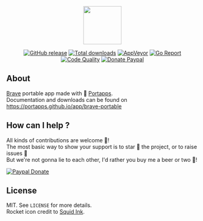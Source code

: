 <p align="center"><a href="https://portapps.github.io/app/brave-portable" target="_blank"><img width="100" src="https://github.com/portapps/brave-portable/blob/master/res/papp.png"></a></p>

<p align="center">
  <a href="https://portapps.github.io/app/brave-portable/#download"><img src="https://img.shields.io/github/release/portapps/brave-portable.svg?style=flat-square" alt="GitHub release"></a>
  <a href="https://portapps.github.io/app/brave-portable/#download"><img src="https://img.shields.io/github/downloads/portapps/brave-portable/total.svg?style=flat-square" alt="Total downloads"></a>
  <a href="https://ci.appveyor.com/project/portapps/brave-portable"><img src="https://img.shields.io/appveyor/ci/portapps/brave-portable.svg?style=flat-square" alt="AppVeyor"></a>
  <a href="https://goreportcard.com/report/github.com/portapps/brave-portable"><img src="https://goreportcard.com/badge/github.com/portapps/brave-portable?style=flat-square" alt="Go Report"></a>
  <a href="https://www.codacy.com/app/portapps/brave-portable"><img src="https://img.shields.io/codacy/grade/a416cd778ef743de91623aca7a622a8e.svg?style=flat-square" alt="Code Quality"></a>
  <a href="https://www.paypal.com/cgi-bin/webscr?cmd=_s-xclick&hosted_button_id=WQD7AQGPDEPSG"><img src="https://img.shields.io/badge/donate-paypal-7057ff.svg?style=flat-square" alt="Donate Paypal"></a>
</p>

## About

[Brave](https://brave.com) portable app made with 🚀 [Portapps](https://github.com/portapps).<br />
Documentation and downloads can be found on https://portapps.github.io/app/brave-portable

## How can I help ?

All kinds of contributions are welcome :raised_hands:!<br />
The most basic way to show your support is to star :star2: the project, or to raise issues :speech_balloon:<br />
But we're not gonna lie to each other, I'd rather you buy me a beer or two :beers:!

[![Paypal Donate](https://portapps.github.io/img/paypal-donate.png)](https://www.paypal.com/cgi-bin/webscr?cmd=_s-xclick&hosted_button_id=WQD7AQGPDEPSG)

## License

MIT. See `LICENSE` for more details.<br />
Rocket icon credit to [Squid Ink](http://thesquid.ink).
